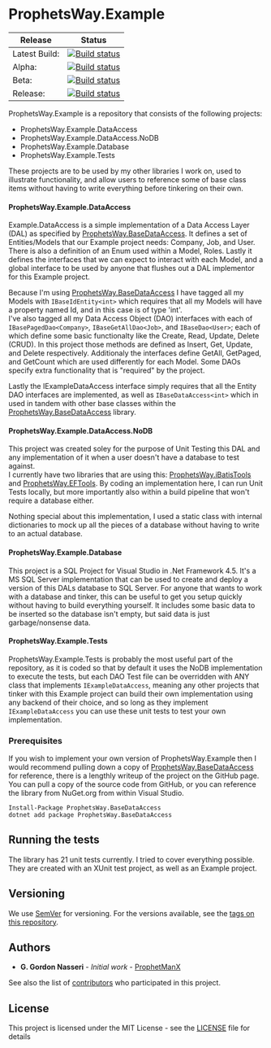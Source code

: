 # ProphetsWay.Example
| Release   | Status |
|   ---     |  ---   |
| Latest Build: | [![Build status](https://dev.azure.com/ProphetsWay/ProphetsWay%20GitHub%20Projects/_apis/build/status/Example%20CI)](https://dev.azure.com/ProphetsWay/ProphetsWay%20GitHub%20Projects/_build/?definitionId=15)
| Alpha:    | [![Build status](https://vsrm.dev.azure.com/ProphetsWay/_apis/public/Release/badge/dadb23ce-840b-4b7d-9783-dc5e9a2d9029/8/18)](https://dev.azure.com/ProphetsWay/ProphetsWay%20GitHub%20Projects/_release?definitionId=8)
| Beta:     | [![Build status](https://vsrm.dev.azure.com/ProphetsWay/_apis/public/Release/badge/dadb23ce-840b-4b7d-9783-dc5e9a2d9029/8/19)](https://dev.azure.com/ProphetsWay/ProphetsWay%20GitHub%20Projects/_release?definitionId=8)
| Release:  | [![Build status](https://vsrm.dev.azure.com/ProphetsWay/_apis/public/Release/badge/dadb23ce-840b-4b7d-9783-dc5e9a2d9029/8/20)](https://dev.azure.com/ProphetsWay/ProphetsWay%20GitHub%20Projects/_release?definitionId=8)


ProphetsWay.Example is a repository that consists of the following projects:
 - ProphetsWay.Example.DataAccess
 - ProphetsWay.Example.DataAccess.NoDB
 - ProphetsWay.Example.Database
 - ProphetsWay.Example.Tests

These projects are to be used by my other libraries I work on, used to illustrate functionality, and allow users to reference some of base class items
without having to write everything before tinkering on their own.

#### ProphetsWay.Example.DataAccess
Example.DataAccess is a simple implementation of a Data Access Layer (DAL) as specified by [ProphetsWay.BaseDataAccess](https://github.com/ProphetManX/ProphetsWay.BaseDataAccess). 
It defines a set of Entities/Models that our Example project needs: Company, Job, and User.  There is also a definition of an Enum used within a Model, Roles.
Lastly it defines the interfaces that we can expect to interact with each Model, and a global interface to be used by anyone that flushes out a DAL implementor 
for this Example project.

Because I'm using [ProphetsWay.BaseDataAccess](https://github.com/ProphetManX/ProphetsWay.BaseDataAccess) I have tagged all my Models with 
```IBaseIdEntity<int>``` which requires that all my Models will have a property named Id, and in this case is of type 'int'.  
I've also tagged all my Data Access Object (DAO) interfaces with each of  ```IBasePagedDao<Company>```, ```IBaseGetAllDao<Job>```, 
and ```IBaseDao<User>```; each of which define some basic functionalty like the Create, Read, Update, Delete (CRUD).  In this 
project those methods are defined as Insert, Get, Update, and Delete respectively.  Additionaly the interfaces define GetAll, GetPaged, 
and GetCount which are used differently for each Model.  Some DAOs specify extra functionality that is "required" by the project.

Lastly the IExampleDataAccess interface simply requires that all the Entity DAO interfaces are implemented, as well as ```IBaseDataAccess<int>```
which in used in tandem with other base classes within the [ProphetsWay.BaseDataAccess](https://github.com/ProphetManX/ProphetsWay.BaseDataAccess) library.


#### ProphetsWay.Example.DataAccess.NoDB
This project was created soley for the purpose of Unit Testing this DAL and any implementation of it when a user doesn't have a database to test against.  
I currently have two libraries that are using this: [ProphetsWay.iBatisTools](https://github.com/ProphetManX/ProphetsWay.iBatisTools) and 
[ProphetsWay.EFTools](https://github.com/ProphetManX/ProphetsWay.EFTools).  By coding an implementation here, I can run Unit Tests locally, but more importantly
also within a build pipeline that won't require a database either.  

Nothing special about this implementation, I used a static class with internal dictionaries to mock up all the pieces of a database without having to write
to an actual database.


#### ProphetsWay.Example.Database
This project is a SQL Project for Visual Studio in .Net Framework 4.5.  It's a MS SQL Server implementation that can be used to create and deploy 
a version of this DALs database to SQL Server.  For anyone that wants to work with a database and tinker, this can be useful to get you setup
quickly without having to build everything yourself.  It includes some basic data to be inserted so the database isn't empty, but said data is 
just garbage/nonsense data.


#### ProphetsWay.Example.Tests
ProphetsWay.Example.Tests is probably the most useful part of the repository, as it is coded so that by default it uses the NoDB implementation
to execute the tests, but each DAO Test file can be overridden with ANY class that implements ```IExampleDataAccess```, meaning any other projects
that tinker with this Example project can build their own implementation using any backend of their choice, and so long as they implement 
```IExampleDataAccess``` you can use these unit tests to test your own implementation.


### Prerequisites
If you wish to implement your own version of ProphetsWay.Example then I would recommend pulling down a copy of [ProphetsWay.BaseDataAccess](https://github.com/ProphetManX/ProphetsWay.BaseDataAccess)
for reference, there is a lengthly writeup of the project on the GitHub page.  You can pull a copy of the source code from GitHub, 
or you can reference the library from NuGet.org from within Visual Studio.

```
Install-Package ProphetsWay.BaseDataAccess 
dotnet add package ProphetsWay.BaseDataAccess 
```



## Running the tests

The library has 21 unit tests currently.  I tried to cover everything possible.  They are created with an XUnit test project, as well as an Example project.


## Versioning

We use [SemVer](http://semver.org/) for versioning. For the versions available, see the [tags on this repository](https://github.com/ProphetManX/ProphetsWay.Example/tags). 

## Authors

* **G. Gordon Nasseri** - *Initial work* - [ProphetManX](https://github.com/ProphetManX)

See also the list of [contributors](https://github.com/ProphetManX/ProphetsWay.Example/graphs/contributors) who participated in this project.

## License

This project is licensed under the MIT License - see the [LICENSE](LICENSE) file for details


